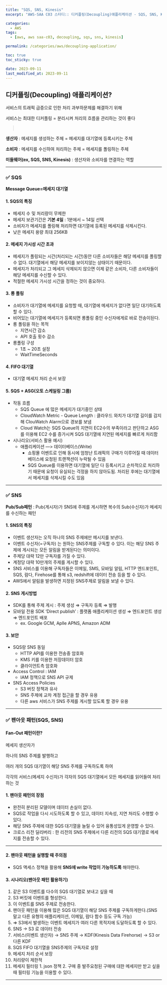 ```yaml
---
title: "SQS, SNS, Kinesis"
excerpt: "AWS-SAA C03 스터디:: 디커플링(Decoupling)애플리케이션 - SQS, SNS, Kinesis"

categories:
  - AWS
tags:
  - [aws, aws saa-c03, decoupling, sqs, sns, kinesis]

permalink: /categories/aws/decoupling-application/

toc: true
toc_sticky: true

date: 2023-09-11
last_modified_at: 2023-09-11
---
```


## 디커플링(Decoupling) 애플리케이션?

서비스의 트래픽 급증으로 인한 처리 과부하문제를 해결하기 위해

서비스는 최대한 디커플링 = 분리시켜 처리의 흐름을 관리하는 것이 좋다

> <br>
**생산자** : 메세지를 생성하는 주체 = 메세지를 대기열에 등록시키는 주체

**소비자** : 메세지를 수신하여 처리하는 주체 = 메세지를 폴링하는 주체

**미들웨어(ex, SQS, SNS, Kinesis)** : 생산자와 소비자를 연결하는 역할

***

### ✅ SQS

__Message Queue=메세지 대기열__

#### 1. SQS의 특징

- 메세지 수 및 처리량이 무제한
- 메세지 보관기간은 **기본 4일** : 1분에서 ~ 14일 선택
- 소비자가 메세지를 폴링해 처리하면 대기열에 등록된 메세지를 삭제시킨다.
- 낮은 메세지 용량 최대 256KB

#### 2. 메세지 가시성 시간 초과

- 메세지가 폴링되는 시간(처리되는 시간)동안 다른 소비자들은 해당 메세지를 폴링할 수 없다. 대기열에서 해당 메세지를 보이지않는 상태이기 때문이다.
- 메세지가 처리되고 그 메세지 삭제되지 않으면 이제 같은 소비자, 다른 소비자들이 해당 메세지를 수신할 수 있다.
- 적절한 메세지 가시성 시간을 정하는 것이 중요하다.

#### 3. 롱 폴링

- 소비자가 대기열에 메세지를 요청할 때, 대기열에 메세지가 없다면 일단 대기하도록 할 수 있다.
- 비어있는 대기열에 메세지가 등록되면 롱폴링 중인 수신자에게로 바로 전송이된다.
- 롱 폴링을 하는 목적
  - 지연시간 감소
  - API 호출 횟수 감소
- 롱폴링 구성
  - 1초 ~ 20초 설정
  - WaitTimeSeconds

#### 4. FIFO 대기열

- 대기열 메세지 처리 순서 보장

#### 5. SQS + ASG(오토 스케일링 그룹)

- 작동 흐름
  - SQS Queue 에 많은 메세지가 대기중인 상태
  - CloudWatch Metric - Queue Length : 클라우드 와치가 대기열 길이를 감지해 ClouWatch Alarm으로 경보를 보냄
  - Cloud Watch는 SQS Queue의 지연이 EC2수의 부족이라고 판단하고 ASG를 이용해 EC2 수를 증가시켜 SQS 대기열에 지연된 메세지를 빠르게 처리함
- 시나리오(서비스 활용 예시)
  - 애플리케이션 —> 데이터베이스(Write)
    - 쇼핑몰 이벤트로 인해 동시에 엄청난 트래픽의 구매가 이루어질 때 데이터베이스에 요청된 트랜잭션이 누락될 수 있음
    - SQS Queue를 이용하면 대기열에 일단 다 등록시키고 순차적으로 처리하기 때문에 요청이 유실되는 걱정을 하지 않아도됨. 처리된 후에는 대기열에서 메세지를 삭제시킬 수도 있음

***

### ✅ SNS

__Pub/Sub패턴__ : Pub(게시자)가 SNS에 주제를 게시하면 복수의 Sub(수신자)가 메세지를 수신하는 패턴

#### 1. SNS의 특징

- 이벤트 생산자는 오직 하나의 SNS 주제에만 메시지를 보낸다.
- 이벤트 수신자(=구독자) 는 원하는 SNS주제를 구독할 수 있다. 이는 해당 SNS 주제에 게시되는 모든 알림을 받게된다는 의미이다.
- 주제당 대략 12만 구독자를 가질 수 있다.
- 계정당 대략 10만개의 주제를 게시할 수 있다.
- SNS 서비스를 이용해 구독자들은 이메일, SMS, 모바일 알림, HTTP 엔드포인트, SQS, 람다, Firehose를 통해 s3, redshift에 데이터 전송 등을 할 수 있다.
- AWS에서 알림을 발생하면 지정된 SNS주제로 알림을 보낼 수 있다.

#### 2. SNS 게시방법

- SDK를 통해 주제 게시 : 주제 생성 ⇒ 구독자 등록 ⇒ 발행
- 모바일 전용 SDK ‘Direct publish’ : 플랫폼 애플리케이션 생성 ⇒ 엔드포인트 생성 ⇒ 엔드포인트 배포
  - ex. Google GCM, Aplle APNS, Amazon ADM

#### 3. 보안

- SQS랑 SNS 동일
  - HTTP API를 이용한 전송중 암호화
  - KMS 키를 이용한 저장데이터 암호
  - 클라이언트측 암호화
- Access Control : IAM
  - IAM 정책으로 SNS API 규제
- SNS Access Policies
  - S3 버킷 정책과 유사
  - SNS 주제에 교차 계정 접근을 할 경우 유용
  - 다른 aws 서비스가 SNS 주제를 게시할  있도록 할 경우 유용

***

### ✅ 팬아웃 패턴(SQS, SNS)

#### Fan-Out 패턴이란?

메세지 생산자가

하나의 SNS 주제를 발행하고

여러 개의 SQS 대기열이 해당 SNS 주제를 구독하도록 하여

각각의 서비스(메세지 수신자)가 각자의 SQS 대기열에서 모든 메세지를 읽어들여 처리하는 것

#### 1. 팬아웃 패턴의 장점

- 완전히 분리된 모델이며 데이터 손실이 없다.
- SQS로 작업을 다시 시도하도록 할 수 있고, 데이터 지속성, 지연 처리도 수행할 수 있다.
- 해당 SNS 주제에 대한 SQS 대기열을 늘릴 수 있어 융통성있게 운영할 수 있다.
- 크로스 리전 딜리버리 : 한 리전의 SNS 주제에서 다른 리전의 SQS 대기열로 메세지를 전송할 수 있다.

***

#### 2. 팬아웃 패턴을 실행할 때 주의점

- SQS 액세스 정책을 활용해 __SNS에 write 작업이 가능하도록__ 해야한다.

#### 3. 시나리오(팬아웃 패턴 활용하기)

1. 같은 S3 이벤트를 다수의 SQS 대기열로 보내고 싶을 때
  1. S3 버킷에 이벤트를 형성한다.
  2. 이 이벤트를 SNS 주제로 전송한다.
  3. 팬아웃 패턴을 이용해 많은 SQS 대기열이 해당 SNS 주제를 구독하게한다.(SNS 말고 다른 유형의 애플리케이션, 이메일, 람다 함수 등도 구독 가능)
  4. ⇒ S3에서 발생하는 이벤트 메세지가 여러 다른 목적지에 도달하도록 할 수 있다.
2. SNS → S3 로 데이터 전송
  1. 서비스(이벤트 생산자) → SNS 주제 → KDF(Kinesis Data Firehorse) → S3 or 다른 KDF
3. SQS FIFO 대기열을 SNS주제의 구독자로 설정
  1. 메세지 처리 순서 보장
  2. 처리량이 제한적
  3. 메세지 필터링
    1. json 정책
    2. 구매 중 발주요청된 구매에 대한 메세지만 받고 싶을 때 필터링 기능을 이용할 수 있다.

***
